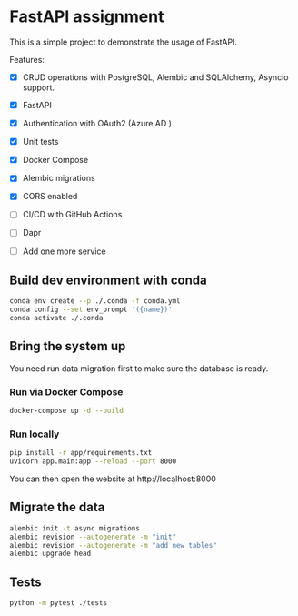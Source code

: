 # FastAPI assignment
This is a simple project to demonstrate the usage of FastAPI.

Features:
- [x] CRUD operations with PostgreSQL, Alembic and SQLAlchemy, Asyncio support.
- [x] FastAPI
- [x] Authentication with OAuth2 (Azure AD )
- [x] Unit tests
- [x] Docker Compose
- [x] Alembic migrations
- [x] CORS enabled
- [ ] CI/CD with GitHub Actions
- [ ] Dapr
- [ ] Add one more service


## Build dev environment with conda

```bash
conda env create --p ./.conda -f conda.yml
conda config --set env_prompt '({name})'
conda activate ./.conda
```

## Bring the system up
You need run data migration first to make sure the database is ready.
### Run via Docker Compose
```bash
docker-compose up -d --build
```

### Run locally
```bash
pip install -r app/requirements.txt
uvicorn app.main:app --reload --port 8000
```

You can then open the website at http://localhost:8000

## Migrate the data
```bash
alembic init -t async migrations
alembic revision --autogenerate -m "init"
alembic revision --autogenerate -m "add new tables"
alembic upgrade head
```

## Tests
```bash
python -m pytest ./tests
```
